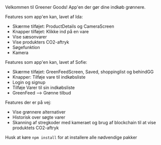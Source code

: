 Velkommen til Greener Goods! App'en der gør dine indkøb grønnere.

Features som app'en kan, lavet af Ida:
- Skærme tilføjet: ProductDetails og CameraScreen
- Knapper tilføjet: Klikke ind på en vare
- Vise sæsonvarer
- Vise produkters CO2-aftryk 
- Søgefunktion
- Kamera

Features som app'en kan, lavet af Sofie:
- Skærme tilføjet: GreenFeedScreen, Saved, shoppinglist og behindGG
- Knapper: Tilføje vare til indkøbsliste 
- Login og signup
- Tilføje Varer til sin indkøbsliste
- GreenFeed --> Grønne tilbud 


Features der er på vej:
- Vise grønnere alternativer
- Historisk over søgte varer 
- Skanning af stregkoder med kameraet og brug af blockchain til at vise produktets CO2-aftryk


Husk at køre `npm install` for at installere alle nødvendige pakker